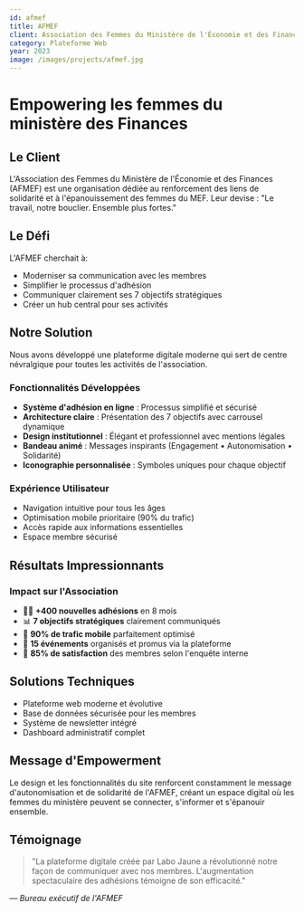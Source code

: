 ```yaml
---
id: afmef
title: AFMEF
client: Association des Femmes du Ministère de l'Économie et des Finances
category: Plateforme Web
year: 2023
image: /images/projects/afmef.jpg
---
```


# Empowering les femmes du ministère des Finances

## Le Client

L'Association des Femmes du Ministère de l'Économie et des Finances (AFMEF) est une organisation dédiée au renforcement des liens de solidarité et à l'épanouissement des femmes du MEF. Leur devise : "Le travail, notre bouclier. Ensemble plus fortes."

## Le Défi

L'AFMEF cherchait à:
- Moderniser sa communication avec les membres
- Simplifier le processus d'adhésion
- Communiquer clairement ses 7 objectifs stratégiques
- Créer un hub central pour ses activités

## Notre Solution

Nous avons développé une plateforme digitale moderne qui sert de centre névralgique pour toutes les activités de l'association.

### Fonctionnalités Développées

- **Système d'adhésion en ligne** : Processus simplifié et sécurisé
- **Architecture claire** : Présentation des 7 objectifs avec carrousel dynamique
- **Design institutionnel** : Élégant et professionnel avec mentions légales
- **Bandeau animé** : Messages inspirants (Engagement • Autonomisation • Solidarité)
- **Iconographie personnalisée** : Symboles uniques pour chaque objectif

### Expérience Utilisateur

- Navigation intuitive pour tous les âges
- Optimisation mobile prioritaire (90% du trafic)
- Accès rapide aux informations essentielles
- Espace membre sécurisé

## Résultats Impressionnants

### Impact sur l'Association

- 👩‍💼 **+400 nouvelles adhésions** en 8 mois
- 📊 **7 objectifs stratégiques** clairement communiqués
- 📱 **90% de trafic mobile** parfaitement optimisé
- 🤝 **15 événements** organisés et promus via la plateforme
- 💪 **85% de satisfaction** des membres selon l'enquête interne

## Solutions Techniques

- Plateforme web moderne et évolutive
- Base de données sécurisée pour les membres
- Système de newsletter intégré
- Dashboard administratif complet

## Message d'Empowerment

Le design et les fonctionnalités du site renforcent constamment le message d'autonomisation et de solidarité de l'AFMEF, créant un espace digital où les femmes du ministère peuvent se connecter, s'informer et s'épanouir ensemble.

## Témoignage

> "La plateforme digitale créée par Labo Jaune a révolutionné notre façon de communiquer avec nos membres. L'augmentation spectaculaire des adhésions témoigne de son efficacité."

*— Bureau exécutif de l'AFMEF*